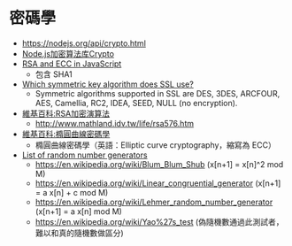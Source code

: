 # 密碼學

* https://nodejs.org/api/crypto.html
* [Node.js加密算法库Crypto](http://blog.fens.me/nodejs-crypto/)
* [RSA and ECC in JavaScript](http://www-cs-students.stanford.edu/~tjw/jsbn/)
  * 包含 SHA1
* [Which symmetric key algorithm does SSL use?
](https://stackoverflow.com/questions/6088583/which-symmetric-key-algorithm-does-ssl-use)
  * Symmetric algorithms supported in SSL are DES, 3DES, ARCFOUR, AES, Camellia, RC2, IDEA, SEED, NULL (no encryption).
* [維基百科:RSA加密演算法](https://zh.wikipedia.org/zh-tw/RSA%E5%8A%A0%E5%AF%86%E6%BC%94%E7%AE%97%E6%B3%95)
  * http://www.mathland.idv.tw/life/rsa576.htm
* [維基百科:橢圓曲線密碼學](https://zh.wikipedia.org/wiki/%E6%A4%AD%E5%9C%86%E6%9B%B2%E7%BA%BF%E5%AF%86%E7%A0%81%E5%AD%A6)
  * 橢圓曲線密碼學（英語：Elliptic curve cryptography，縮寫為 ECC）
* [List of random number generators](https://en.wikipedia.org/wiki/List_of_random_number_generators)
  * https://en.wikipedia.org/wiki/Blum_Blum_Shub (x[n+1] = x[n]^2 mod M)
  * https://en.wikipedia.org/wiki/Linear_congruential_generator (x[n+1] = a x[n] + c mod M)
  * https://en.wikipedia.org/wiki/Lehmer_random_number_generator (x[n+1] = a x[n] mod M)
  * https://en.wikipedia.org/wiki/Yao%27s_test (偽隨機數通過此測試者，難以和真的隨機數做區分)